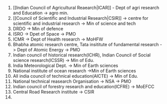 1. [[Indian Council of Agricultural Reaearch|ICAR]] - Dept of agri research and Education -> agro min.
2. [[Council of Scientific and Industrial Research|CSIR]] -> centre for scientific and industrial research -> Min of science and tech
3. DRDO -> Min of defence
4. ISRO -> Dpet of Space -> PMO
5. ICMR -> Dept of Health research -> MoHFW
6. Bhabha atomic research centre, Tata insititute of fundamental research -> Dept of Atomic Energy -> PMO
7. Indian council of historical research(ICHR), Indian Council of Social science research(ICSSR) -> Min of Edu.
8. India Meteorological Dept. -> Min of Earth sciences
9. National institute of ocean research ->Min of Earth sciences
10. All india council of technical education(AICTE) -> Min of Edu.
11. National technical reasearch Organisation -> NSA -> PMO
12. Indian council of forestry research and education(ICFRE) -> MoEFCC
13. Central Road Research institute -> CSIR
14. 